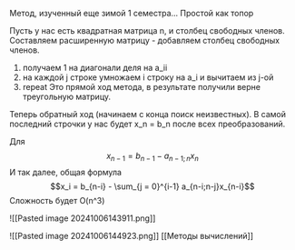 Метод, изученный еще зимой 1 семестра... Простой как топор 

Пусть у нас есть квадратная матрица n, и столбец свободных членов. Составляем расширенную матрицу - добавляем столбец свободных членов.
1. получаем 1 на диагонали деля на a_ii
2. на каждой j строке умножаем i строку на a_i и вычитаем из j-ой
3. repeat
Это прямой ход метода, в результате получили верне треугольную матрицу. 

Теперь обратный ход (начинаем с конца поиск неизвестных). В самой последний строчки у нас будет x_n = b_n после всех преобразований.

Для $$x_{n-1} = b_{n-1} - a_{n-1;n}x_{n}$$ И так далее, общая формула 
$$x_i = b_{n-i} - \sum_{j = 0}^{i-1} a_{n-i;n-j}x_{n-i}$$
Сложность будет O(n^3)

![[Pasted image 20241006143911.png]]

![[Pasted image 20241006144923.png]]
[[Методы вычислений]]
